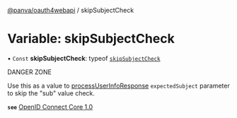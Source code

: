 [@panva/oauth4webapi](../README.md) / skipSubjectCheck

# Variable: skipSubjectCheck

• `Const` **skipSubjectCheck**: typeof [`skipSubjectCheck`](skipSubjectCheck.md)

DANGER ZONE

Use this as a value to [processUserInfoResponse](../functions/processUserInfoResponse.md) `expectedSubject`
parameter to skip the "sub" value check.

**`see`** [OpenID Connect Core 1.0](https://openid.net/specs/openid-connect-core-1_0.html#UserInfoResponse)
